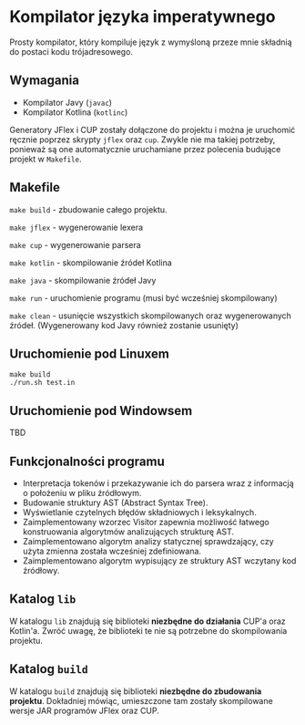 # Kompilator języka imperatywnego

Prosty kompilator, który kompiluje język z wymyśloną przeze mnie składnią do postaci kodu trójadresowego.

## Wymagania

* Kompilator Javy (`javac`)
* Kompilator Kotlina (`kotlinc`)

Generatory JFlex i CUP zostały dołączone do projektu i można je uruchomić ręcznie poprzez skrypty `jflex` oraz `cup`. Zwykle nie ma takiej potrzeby, ponieważ są one automatycznie uruchamiane przez polecenia budujące projekt w `Makefile`.

## Makefile
`make build` - zbudowanie całego projektu.

`make jflex` - wygenerowanie lexera

`make cup` - wygenerowanie parsera

`make kotlin` - skompilowanie źródeł Kotlina

`make java` - skompilowanie źródeł Javy

`make run` - uruchomienie programu (musi być wcześniej skompilowany)

`make clean` - usunięcie wszystkich skompilowanych oraz wygenerowanych źródeł. (Wygenerowany kod Javy również zostanie usunięty)

## Uruchomienie pod Linuxem

```
make build
./run.sh test.in
```

## Uruchomienie pod Windowsem
TBD

## Funkcjonalności programu

* Interpretacja tokenów i przekazywanie ich do parsera wraz z informacją o położeniu w pliku źródłowym.
* Budowanie struktury AST (Abstract Syntax Tree).
* Wyświetlanie czytelnych błędów składniowych i leksykalnych.
* Zaimplementowany wzorzec Visitor zapewnia możliwość łatwego konstruowania algorytmów analizujących strukturę AST.
* Zaimplementowano algorytm analizy statycznej sprawdzający, czy użyta zmienna została wcześniej zdefiniowana.
* Zaimplementowano algorytm wypisujący ze struktury AST wczytany kod źródłowy.

## Katalog `lib`

W katalogu `lib` znajdują się biblioteki **niezbędne do działania** CUP'a oraz Kotlin'a. Zwróć uwagę, że biblioteki te nie są potrzebne do skompilowania projektu.

## Katalog `build`

W katalogu `build` znajdują się biblioteki **niezbędne do zbudowania projektu**. Dokładniej mówiąc, umieszczone tam zostały skompilowane wersje JAR programów JFlex oraz CUP.
